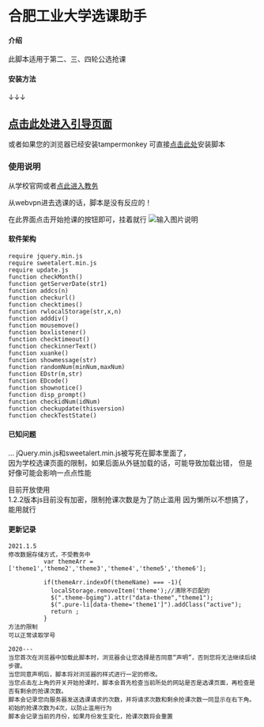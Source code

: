 # 合肥工业大学选课助手

#### 介绍
此脚本适用于第二、三、四轮公选抢课

#### 安装方法
↓↓↓

[点击此处进入引导页面](https://xyxywan.gitee.io/hfut_xuanke/)
---
或者如果您的浏览器已经安装tampermonkey
可直接[点击此处](https://xyxywan.gitee.io/hfut_xuanke/qiangke.user.js)安装脚本
### 使用说明

从学校官网或者[点此进入教务](http://jxglstu.hfut.edu.cn/eams5-student/home)  

从webvpn进去选课的话，脚本是没有反应的！  

在此界面点击开始抢课的按钮即可，挂着就行
![输入图片说明](https://images.gitee.com/uploads/images/2020/1228/190649_6baa415e_4837374.png "QB]Q}_31YSNG2WBF6618S]C.png")

#### 软件架构

```
require jquery.min.js
require sweetalert.min.js
require update.js
function checkMonth()
function getServerDate(str1)
function addcs(n)
function checkurl()
function checktimes()
function rwlocalStorage(str,x,n)
function adddiv()
function mousemove()
function boxlistener()
function checktimeout()
function checkinnerText()
function xuanke()
function showmessage(str)
function randomNum(minNum,maxNum)
function EDstr(m,str)
function EDcode()
function shownotice()
function disp_prompt()
function checkidNum(idNum)
function checkupdate(thisversion)
function checkTestState()
```



#### 已知问题
...
jQuery.min.js和sweetalert.min.js被写死在脚本里面了，  
因为学校选课页面的限制，如果后面从外链加载的话，可能导致加载出错， 
但是好像可能会影响一点点性能

目前开放使用  
1.2.2版本js目前没有加密，限制抢课次数是为了防止滥用
因为懒所以不想搞了，能用就行


#### 更新记录

```
2021.1.5
修改数据存储方式，不受教务中
          var themeArr = ['theme1','theme2','theme3','theme4','theme5','theme6'];

          if(themeArr.indexOf(themeName) === -1){
            localStorage.removeItem('theme');//清除不匹配的
            $(".theme-bgimg").attr("data-theme","theme1");
            $(".pure-li[data-theme='theme1']").addClass("active");
            return ;
          }
方法的限制
可以正常读取学号
```

```
2020---
当您首次在浏览器中加载此脚本时，浏览器会让您选择是否同意“声明”，否则您将无法继续后续步骤。
当您同意声明后，脚本将对浏览器的样式进行一定的修改。
当您点击左上角的开关开始抢课时，脚本会首先检查当前所处的网站是否是选课页面，再检查是否有剩余的抢课次数。
脚本会记录您向服务器发送选课请求的次数，并将请求次数和剩余抢课次数一同显示在右下角。
初始的抢课次数为4次，以防止滥用行为
脚本会记录当前的月份，如果月份发生变化，抢课次数将会重置

```
